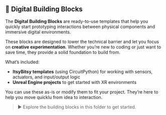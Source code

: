 ## 🧩 Digital Building Blocks

The **Digital Building Blocks** are ready-to-use templates that help you quickly start prototyping interactions between physical components and immersive digital environments.

These blocks are designed to lower the technical barrier and let you focus on **creative experimentation**. Whether you’re new to coding or just want to save time, they provide a solid foundation to build from.

What’s included:

* **ItsyBitsy templates** (using CircuitPython) for working with sensors, actuators, and input/output logic
* **Unreal Engine projects** to get started with XR environments

You can use these as-is or modify them to fit your project. They’re here to help you move quicklu from idea to interaction.

> ▶️ Explore the building blocks in this folder to get started.
